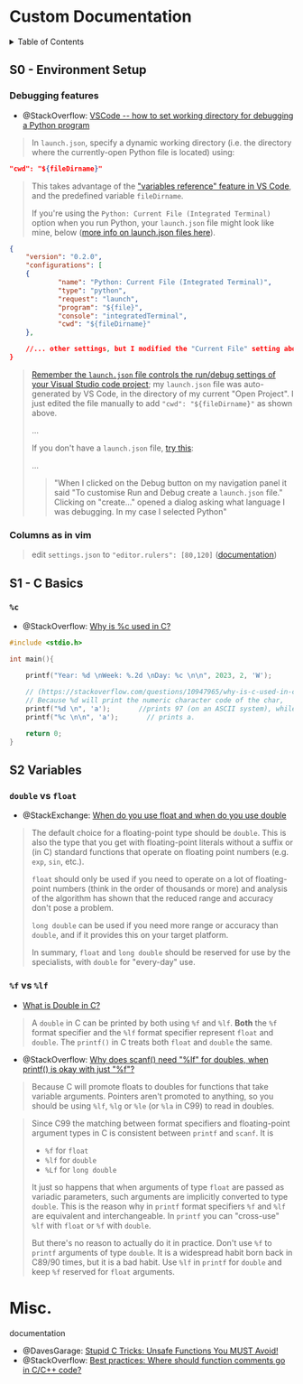 # Custom Documentation

<details>
<summary>Table of Contents</summary>

- [Custom Documentation](#custom-documentation)
  - [S0 - Environment Setup](#s0---environment-setup)
    - [Debugging features ](#debugging-features-)
    - [Columns as in vim](#columns-as-in-vim)
  - [S1 - C Basics](#s1---c-basics)
    - [`%c`](#c)
  - [S2 Variables](#s2-variables)
    - [`double` vs `float`](#double-vs-float)
    - [`%f` vs `%lf` ](#f-vs-lf-)
- [Misc.](#misc)

</details>

## S0 - Environment Setup

### Debugging features <!--CWD-->

- @StackOverflow: [VSCode -- how to set working directory for debugging a Python program](https://stackoverflow.com/questions/38623138/vscode-how-to-set-working-directory-for-debugging-a-python-program)

> In `launch.json`, specify a dynamic working directory (i.e. the directory where the currently-open Python file is located) using:

```json
"cwd": "${fileDirname}"
```
> This takes advantage of the ["variables reference" feature in VS Code](https://code.visualstudio.com/docs/editor/variables-reference#_settings-command-variables-and-input-variables), and the predefined variable `fileDirname`.
> 
> If you're using the `Python: Current File (Integrated Terminal)` option when you run Python, your `launch.json` file might look like mine, below ([more info on launch.json files here](https://code.visualstudio.com/docs/editor/debugging#_launch-configurations)).

```json
{
    "version": "0.2.0",
    "configurations": [
    {
            "name": "Python: Current File (Integrated Terminal)",
            "type": "python",
            "request": "launch",
            "program": "${file}",
            "console": "integratedTerminal",
            "cwd": "${fileDirname}"
    }, 

    //... other settings, but I modified the "Current File" setting above ...
}
```

> [Remember the `launch.json` file controls the run/debug settings of your Visual Studio code project](https://code.visualstudio.com/docs/editor/debugging#_launch-versus-attach-configurations); my `launch.json` file was auto-generated by VS Code, in the directory of my current "Open Project". I just edited the file manually to add `"cwd": "${fileDirname}"` as shown above.
> 
> ...
> 
> If you don't have a `launch.json` file, [try this](https://code.visualstudio.com/docs/editor/debugging#_launch-configurations):
>
> ...
>
> 
> > "When I clicked on the Debug button on my navigation panel it said "To customise Run and Debug create a `launch.json` file." Clicking on "create..." opened a dialog asking what language I was debugging. In my case I selected Python"


### Columns as in vim

> edit `settings.json` to `"editor.rulers": [80,120]` ([documentation](https://stackoverflow.com/questions/29968499/vertical-rulers-in-visual-studio-code))


## S1 - C Basics

### `%c`

- @StackOverflow: [Why is %c used in C?](https://stackoverflow.com/questions/10947965/why-is-c-used-in-c)


```c
#include <stdio.h>

int main(){
    
    printf("Year: %d \nWeek: %.2d \nDay: %c \n\n", 2023, 2, 'W');

    // (https://stackoverflow.com/questions/10947965/why-is-c-used-in-c)
    // Because %d will print the numeric character code of the char,
    printf("%d \n", 'a');       //prints 97 (on an ASCII system), while
    printf("%c \n\n", 'a');       // prints a.

    return 0;
}
```


## S2 Variables

### `double` vs `float`

- @StackExchange: [When do you use float and when do you use double](https://softwareengineering.stackexchange.com/questions/188721/when-do-you-use-float-and-when-do-you-use-double)

> The default choice for a floating-point type should be `double`. This is also the type that you get with floating-point literals without a suffix or (in C) standard functions that operate on floating point numbers (e.g. `exp`, `sin`, etc.).
> 
> `float` should only be used if you need to operate on a lot of floating-point numbers (think in the order of thousands or more) and analysis of the algorithm has shown that the reduced range and accuracy don't pose a problem.
> 
> `long double` can be used if you need more range or accuracy than `double`, and if it provides this on your target platform.
> 
> In summary, `float` and `long double` should be reserved for use by the specialists, with `double` for "every-day" use.


### `%f` vs `%lf` <!--long float?-->

- [What is Double in C?](https://www.scaler.com/topics/double-in-c/)

> A `double` in C can be printed by both using `%f` and `%lf`. **Both** the `%f` format specifier and the `%lf` format specifier represent `float` and `double`. The `printf()` in C treats both `float` and `double` the same.

- @StackOverflow: [Why does scanf() need "%lf" for doubles, when printf() is okay with just "%f"?](https://stackoverflow.com/questions/210590/why-does-scanf-need-lf-for-doubles-when-printf-is-okay-with-just-f)

> Because C will promote floats to doubles for functions that take variable arguments. Pointers aren't promoted to anything, so you should be using `%lf`, `%lg` or `%le` (or `%la` in C99) to read in doubles.

> Since С99 the matching between format specifiers and floating-point argument types in C is consistent between `printf` and `scanf`. It is
> - `%f` for `float`
> - `%lf` for `double`
> - `%Lf` for `long double`
> 
> It just so happens that when arguments of type `float` are passed as variadic parameters, such arguments are implicitly converted to type `double`. This is the reason why in `printf` format specifiers `%f` and `%lf` are equivalent and interchangeable. In `printf` you can "cross-use" `%lf` with `float` or `%f` with `double`.
> 
> But there's no reason to actually do it in practice. Don't use `%f` to `printf` arguments of type `double`. It is a widespread habit born back in C89/90 times, but it is a bad habit. Use `%lf` in `printf` for `double` and keep `%f` reserved for `float` arguments.





# Misc.

documentation
- @DavesGarage: [Stupid C Tricks: Unsafe Functions You MUST Avoid!](https://youtu.be/Qyn1qxi73u8&ab_channel=Dave%27sGarage)
- @StackOverflow: [Best practices: Where should function comments go in C/C++ code?](https://stackoverflow.com/questions/1849991/best-practices-where-should-function-comments-go-in-c-c-code)
